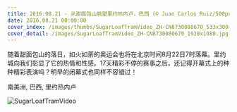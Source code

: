 ```yaml
---
title: 2016.08.21 - 从甜面包山眺望里约热内卢，巴西 (© Juan Carlos Ruiz/500px)
date: 2016.08.21 00:00:00
cover_index: /images/thumbs/SugarLoafTramVideo_ZH-CN8730080670_533x300.jpg
cover_detail: /images/SugarLoafTramVideo_ZH-CN8730080670_1920x1080.jpg
---
```


随着甜面包山的落日，如火如荼的奥运会也将在北京时间8月22日7时落幕。里约城向我们彰显了它的热情和性感。17天精彩不停的赛事之后，还记得开幕式上的种种精彩表演吗？明早的闭幕式也同样不容错过！

南美洲, 巴西, 里约热内卢

![SugarLoafTramVideo](/images/SugarLoafTramVideo_ZH-CN8730080670_1920x1080.jpg)
